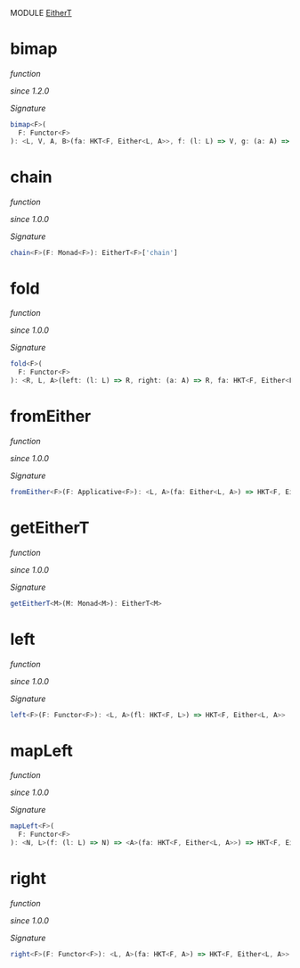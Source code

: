 MODULE [EitherT](https://github.com/gcanti/fp-ts/blob/master/src/EitherT.ts)

# bimap

_function_

_since 1.2.0_

_Signature_

```ts
bimap<F>(
  F: Functor<F>
): <L, V, A, B>(fa: HKT<F, Either<L, A>>, f: (l: L) => V, g: (a: A) => B) => HKT<F, Either<V, B>>
```

# chain

_function_

_since 1.0.0_

_Signature_

```ts
chain<F>(F: Monad<F>): EitherT<F>['chain']
```

# fold

_function_

_since 1.0.0_

_Signature_

```ts
fold<F>(
  F: Functor<F>
): <R, L, A>(left: (l: L) => R, right: (a: A) => R, fa: HKT<F, Either<L, A>>) => HKT<F, R>
```

# fromEither

_function_

_since 1.0.0_

_Signature_

```ts
fromEither<F>(F: Applicative<F>): <L, A>(fa: Either<L, A>) => HKT<F, Either<L, A>>
```

# getEitherT

_function_

_since 1.0.0_

_Signature_

```ts
getEitherT<M>(M: Monad<M>): EitherT<M>
```

# left

_function_

_since 1.0.0_

_Signature_

```ts
left<F>(F: Functor<F>): <L, A>(fl: HKT<F, L>) => HKT<F, Either<L, A>>
```

# mapLeft

_function_

_since 1.0.0_

_Signature_

```ts
mapLeft<F>(
  F: Functor<F>
): <N, L>(f: (l: L) => N) => <A>(fa: HKT<F, Either<L, A>>) => HKT<F, Either<N, A>>
```

# right

_function_

_since 1.0.0_

_Signature_

```ts
right<F>(F: Functor<F>): <L, A>(fa: HKT<F, A>) => HKT<F, Either<L, A>>
```
